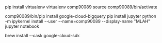 pip install virtualenv
virtualenv comp90089
source comp90089/bin/activate

comp90089/bin/pip install google-cloud-bigquery
pip install jupyter
python -m ipykernel install --user --name=comp90089 --display-name "MLAH"
jupyter notebook

brew install --cask google-cloud-sdk
